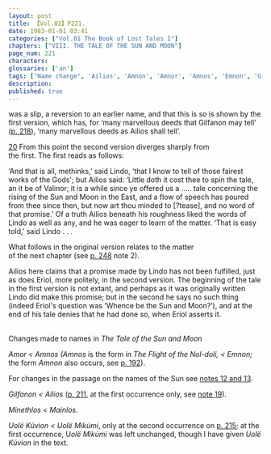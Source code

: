 ```yaml
---
layout: post
title: 【Vol.01】P221.
date: 1983-01-01 03:41
categories: ["Vol.01 The Book of Lost Tales I"]
chapters: ["VIII. THE TALE OF THE SUN AND MOON"]
page_num: 221
characters: 
glossaries: ['an']
tags: ["Name change", 'Ailios', 'Amnon', 'Amnor', 'Amnos', 'Emnon', 'Gilfanon', 'Lindo']
description: 
published: true
---
```


<p style="text-indent: 0;">
was a slip, a reversion to an earlier name, and that this is so is shown by the first version, which has, for ‘many marvellous deeds that Gilfanon may tell’ (<a href="{{site.baseurl}}/vol01-p218">p. 218</a>), ‘many marvellous deeds as Ailios shall tell’.
</p>

[20]({{site.baseurl}}/vol01-p218) From this point the second version diverges sharply from<BR>the first. The first reads as follows:

‘And that is all, methinks,’ said Lindo, ‘that I know to tell of those fairest works of the Gods'; but Ailios said: ‘Little doth it cost thee to spin the tale, an it be of Valinor; it is a while since ye offered us a ..... tale concerning the rising of the Sun and Moon in the East, and a flow of speech has poured from thee since then, but now art thou minded to [?tease], and no word of that promise.’ Of a truth Ailios beneath his roughness liked the words of Lindo as well as any, and he was eager to learn of the matter. ‘That is easy told,’ said Lindo . . .

What follows in the original version relates to the matter<BR>of the next chapter (see [p. 248]({{site.baseurl}}/vol01-p248) note 2).

Ailios here claims that a promise made by Lindo has not been fulfilled, just as does Eriol, more politely, in the second version. The beginning of the tale in the first version is not extant, and perhaps as it was originally written Lindo did make this promise; but in the second he says no such thing (indeed Eriol's question was ‘Whence be the Sun and Moon?’), and at the end of his tale denies that he had done so, when Eriol asserts it.

<BR>
Changes made to names in <I>The Tale of the Sun and Moon</I>

<I>Amor    < Amnos (Amnos</I> is the form in <I>The Flight of the Nol-doli, < Emnon;</I> the form <I>Amnon</I> also occurs, see [p. 192]({{site.baseurl}}/vol01-p192)).

For changes in the passage on the names of the Sun see [notes 12 and 13]({{site.baseurl}}/vol01-p220).

<I>Gilfanon    < Ailios</I> ([p. 211]({{site.baseurl}}/vol01-p211), at the first occurrence only, see [note 19]({{site.baseurl}}/vol01-p220)).

<I>Minethlos    < Mainlos</I>.

<I>Uolë Kúvion < Uolë Mikúmi</I>, only at the second occurrence on [p. 215]({{site.baseurl}}/vol01-p215); at the first occurrence, U<I>olë Mikúmi</I> was left unchanged, though I have given <I>Uolë Kúvion</I> in the text.


